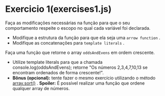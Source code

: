 # Exercicio 1(exercises1.js)

Faça as modificações necessárias na função para que o seu comportamento respeite o escopo no qual cada variável foi declarada.

* Modifique a estrutura da função para que ela seja uma ```arrow function``` .
* Modifique as concatenações para ```template literals``` .

Faça uma função que retorne o array ```oddsAndEvens``` em ordem crescente.

* Utilize template literals para que a chamada console.log(oddsAndEvens); retorne "Os números 2,3,4,7,10,13 se encontram ordenados de forma crescente!".
* **Bônus (opcional):** tente fazer o mesmo exercício utilizando o método [array.sort()](https://developer.mozilla.org/en-US/docs/Web/JavaScript/Reference/Global_Objects/Array/sort) . **Spoiler:** É possível realizar uma função que ordene qualquer array de números.
